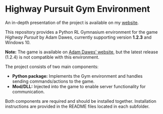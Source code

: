 # Highway Pursuit Gym Environment

An in-depth presentation of the project is available on my [website](https://nilsruet.github.io/projects/highway-pursuit-rl/).

This repository provides a Python RL Gymnasium environment for the game *Highway Pursuit* by Adam Dawes, currently supporting version **1.2.3** and Windows 10.

**Note:** The game is available on [Adam Dawes’ website](https://adamdawes.com/games/highway-pursuit.html), but the latest release (1.2.4) is not compatible with this environment.

The project consists of two main components:

- **Python package:** Implements the Gym environment and handles sending commands/actions to the game.
- **Mod/DLL:** Injected into the game to enable server functionality for communication.

Both components are required and should be installed together. Installation instructions are provided in the README files located in each subfolder.

